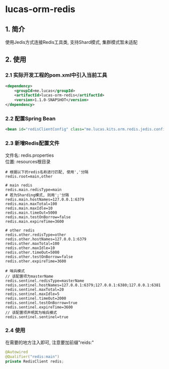 # lucas-orm-redis
## 1. 简介
使用Jedis方式连接Redis工具类, 支持Shard模式, 集群模式暂未适配

## 2. 使用
### 2.1 实际开发工程的pom.xml中引入当前工具
``` xml
<dependency>
    <groupId>me.lucas</groupId>
    <artifactId>lucas-orm-redis</artifactId>
    <version>1.1.0-SNAPSHOT</version>
</dependency>
```

### 2.2 配置Spring Bean
```xml
<bean id="redisClientConfig" class="me.lucas.kits.orm.redis.jedis.config.RedisClientConfig" />
```

### 2.3 新增Redis配置文件
文件名: redis.properties  
位置: resources根目录
```properties
# 根据以下的redis名称进行匹配, 使用','分隔
redis.root=main,other

# main redis
redis.main.redisType=main
# 若为Sharding模式, 则用';'分隔
redis.main.hostNames=127.0.0.1:6379
redis.main.maxTotal=100
redis.main.maxIdle=10
redis.main.timeOut=5000
redis.main.testOnBorrow=false
redis.main.expireTime=3600

# other redis
redis.other.redisType=other
redis.other.hostNames=127.0.0.1:6379
redis.other.maxTotal=100
redis.other.maxIdle=10
redis.other.timeOut=5000
redis.other.testOnBorrow=false
redis.other.expireTime=3600

# 哨兵模式
// 该配置项为masterName
redis.sentinel.redisType=masterName
redis.sentinel.hostNames=127.0.0.1:6379;127.0.0.1:6380;127.0.0.1:6381
redis.sentinel.maxTotal=20
redis.sentinel.maxIdle=5
redis.sentinel.timeOut=2000
redis.sentinel.testOnBorrow=true
redis.sentinel.expireTime=3600
// 该配置项声明其为哨兵模式
redis.sentinel.sentinel=true
```

### 2.4 使用
在需要的地方注入即可, 注意要加前缀"reids:"
```java
@Autowired
@Qualifier("redis:main")
private RedisClient redis;
```